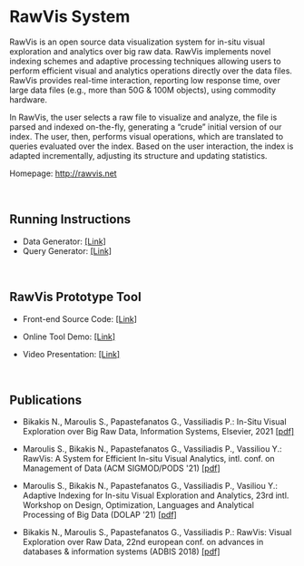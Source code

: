 # RawVis System

RawVis is an open source data visualization system for in-situ visual exploration and analytics over big raw data. 
RawVis implements novel indexing schemes and adaptive processing techniques allowing users to perform efficient visual and analytics operations directly over the data files. 
RawVis provides real-time interaction, reporting
low response time, over large data files (e.g., more than 50G & 100M objects), using commodity hardware.


In RawVis, the user selects a raw file to visualize and analyze, the file is parsed and indexed on-the-fly, generating a
“crude” initial version of our index. The user, then, performs visual operations, which are translated to queries evaluated over the index.
Based on the user interaction, the index is adapted incrementally, adjusting its structure and updating statistics.



Homepage: http://rawvis.net



</br>


## Running Instructions 


* Data Generator: [[Link]]()
* Query Generator: [[Link]]()


</br>



## RawVis Prototype Tool  


* Front-end Source Code: [[Link]](https://github.com/VisualFacts/RawVis)

* Online Tool Demo: [[Link]](http://rawviz.imsi.athenarc.gr/visualize/taxi)

* Video Presentation: [[Link]](https://vimeo.com/500596816)

</br>


## Publications


* Bikakis N., Maroulis S., Papastefanatos G., Vassiliadis P.: In-Situ Visual Exploration over Big Raw Data, Information Systems, Elsevier, 2021  [[pdf]](https://www.nbikakis.com/papers/in_situ_big_data_visual_analytics_indexing_IS_2020.pdf)
 
* Maroulis S., Bikakis N., Papastefanatos G., Vassiliadis P., Vassiliou Y.: RawVis: A System for Efficient In-situ Visual Analytics, intl. conf. on Management of Data (ACM SIGMOD/PODS '21)  [[pdf]](https://www.nbikakis.com/papers/RawVis_A_System_for_Efficient_In-situ_Visual_Analytics_SIGMOD2021.pdf)
 
* Maroulis S., Bikakis N., Papastefanatos G., Vassiliadis P., Vasiliou Y.: Adaptive Indexing for In-situ Visual Exploration and Analytics, 23rd intl. Workshop on Design, Optimization, Languages and Analytical Processing of Big Data (DOLAP '21)    [[pdf]](https://www.nbikakis.com/papers/RawVis_Adaptive_Indexing_for_In-situ_Visual_Exploration_and_Analytics_DOLAP2021.pdf)
 
* Bikakis N., Maroulis S., Papastefanatos G., Vassiliadis P.: RawVis: Visual Exploration over Raw Data, 22nd european conf. on advances in databases & information systems (ADBIS 2018)    [[pdf]](http://www.nbikakis.com/papers/RawVis.Visual.Exploration.over.Big.Raw.Data.pdf)
